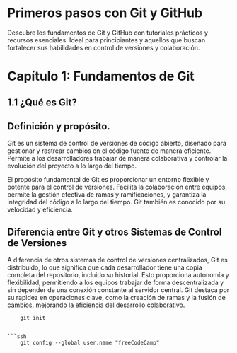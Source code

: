 # Primeros pasos con Git y GitHub
Descubre los fundamentos de Git y GitHub con tutoriales prácticos y recursos esenciales. Ideal para principiantes y aquellos que buscan fortalecer sus habilidades en control de versiones y colaboración.

# Capítulo 1: Fundamentos de Git 

## 1.1 ¿Qué es Git?

## Definición y propósito.

Git es un sistema de control de versiones de código abierto, diseñado para gestionar y rastrear cambios en el código fuente de manera eficiente. Permite a los desarrolladores trabajar de manera colaborativa y controlar la evolución del proyecto a lo largo del tiempo.

El propósito fundamental de Git es proporcionar un entorno flexible y potente para el control de versiones. Facilita la colaboración entre equipos, permite la gestión efectiva de ramas y ramificaciones, y garantiza la integridad del código a lo largo del tiempo. Git también es conocido por su velocidad y eficiencia.

## Diferencia entre Git y otros Sistemas de Control de Versiones

A diferencia de otros sistemas de control de versiones centralizados, Git es distribuido, lo que significa que cada desarrollador tiene una copia completa del repositorio, incluido su historial. Esto proporciona autonomía y flexibilidad, permitiendo a los equipos trabajar de forma descentralizada y sin depender de una conexión constante al servidor central. Git destaca por su rapidez en operaciones clave, como la creación de ramas y la fusión de cambios, mejorando la eficiencia del desarrollo colaborativo.

```ssh
	git init


```ssh
	git config --global user.name "freeCodeCamp"
